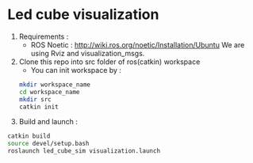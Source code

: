 # Led cube visualization
1. Requirements : 
    - ROS Noetic : http://wiki.ros.org/noetic/Installation/Ubuntu
We are using Rviz and visualization_msgs.
2. Clone this repo into src folder of ros(catkin) workspace
    - You can init workspace by :
    ```sh
    mkdir workspace_name
    cd workspace_name
    mkdir src
    catkin init
    ```
3. Build and launch :
```sh
catkin build
source devel/setup.bash
roslaunch led_cube_sim visualization.launch
```